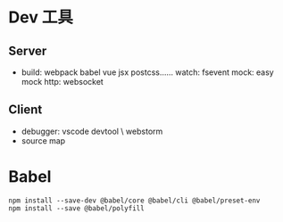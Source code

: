 # Dev 工具
## Server

- build: webpack babel vue jsx postcss……
watch: fsevent
mock: easy mock
http: websocket

## Client
- debugger: vscode devtool \ webstorm
- source map


# Babel

```
npm install --save-dev @babel/core @babel/cli @babel/preset-env
npm install --save @babel/polyfill
```